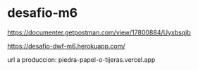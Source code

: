# desafio-m6

https://documenter.getpostman.com/view/17800884/Uyxbsqjb

https://desafio-dwf-m6.herokuapp.com/

url a produccion: piedra-papel-o-tijeras.vercel.app
